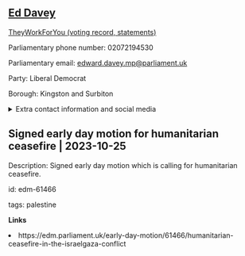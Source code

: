 ## <a href="https://members.parliament.uk/member/188/contact">Ed Davey</a>

<a href="https://www.theyworkforyou.com/mp/10155/edward_davey/kingston_and_surbiton">TheyWorkForYou (voting record, statements)</a> 

Parliamentary phone number: 02072194530 

Parliamentary email: edward.davey.mp@parliament.uk 

Party: Liberal Democrat 

Borough: Kingston and Surbiton 

<details><summary>Extra contact information and social media</summary> 
<li>Website: http://www.edwarddavey.co.uk</li>
<li>Twitter:</li>
<li>Constituency office phone number: 02082882736</li>
<li>Constituency office email: edward.davey.mp@parliament.uk</li>
<li>Facebook:</li>
<li>Instagram:</li>
<li>Youtube:</li>
<li>Linkedin:</li>
<li>Government department phone number:</li>
<li>Government department email:</li>
<li>Threads:</li>
<li>Party office phone number:</li>
<li>Party office email:</li>
<li>Tiktok:</li>
</details>

## Signed early day motion for humanitarian ceasefire | 2023-10-25

Description: Signed early day motion which is calling for humanitarian ceasefire. 
 
id: edm-61466 

tags: palestine 

**Links** 
 <li>https://edm.parliament.uk/early-day-motion/61466/humanitarian-ceasefire-in-the-israelgaza-conflict</li>
